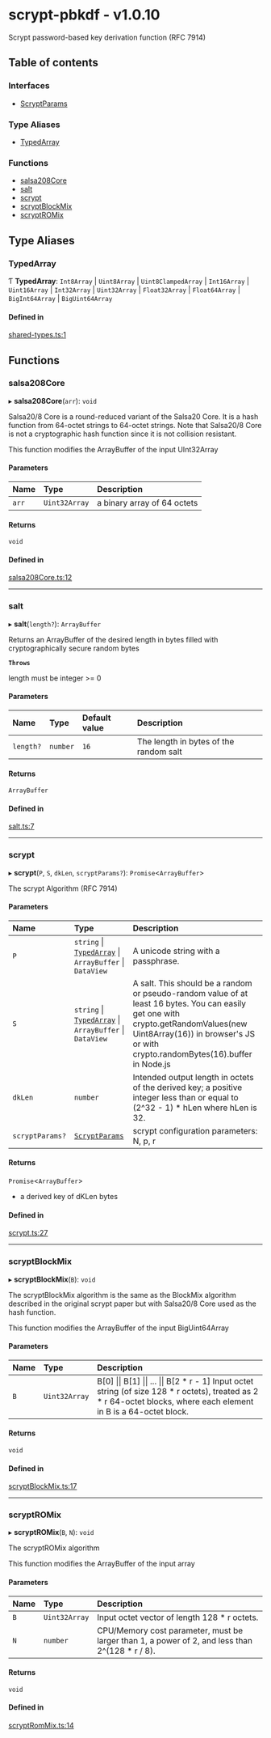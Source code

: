 # scrypt-pbkdf - v1.0.10

Scrypt password-based key derivation function (RFC 7914)

## Table of contents

### Interfaces

- [ScryptParams](interfaces/ScryptParams.md)

### Type Aliases

- [TypedArray](API.md#typedarray)

### Functions

- [salsa208Core](API.md#salsa208core)
- [salt](API.md#salt)
- [scrypt](API.md#scrypt)
- [scryptBlockMix](API.md#scryptblockmix)
- [scryptROMix](API.md#scryptromix)

## Type Aliases

### TypedArray

Ƭ **TypedArray**: `Int8Array` \| `Uint8Array` \| `Uint8ClampedArray` \| `Int16Array` \| `Uint16Array` \| `Int32Array` \| `Uint32Array` \| `Float32Array` \| `Float64Array` \| `BigInt64Array` \| `BigUint64Array`

#### Defined in

[shared-types.ts:1](https://github.com/juanelas/scrypt-bigint/blob/3f90b18/src/ts/shared-types.ts#L1)

## Functions

### salsa208Core

▸ **salsa208Core**(`arr`): `void`

Salsa20/8 Core is a round-reduced variant of the Salsa20 Core.  It is a
hash function from 64-octet strings to 64-octet strings.  Note that
Salsa20/8 Core is not a cryptographic hash function since it is not
collision resistant.

This function modifies the ArrayBuffer of the input UInt32Array

#### Parameters

| Name | Type | Description |
| :------ | :------ | :------ |
| `arr` | `Uint32Array` | a binary array of 64 octets |

#### Returns

`void`

#### Defined in

[salsa208Core.ts:12](https://github.com/juanelas/scrypt-bigint/blob/3f90b18/src/ts/salsa208Core.ts#L12)

___

### salt

▸ **salt**(`length?`): `ArrayBuffer`

Returns an ArrayBuffer of the desired length in bytes filled with cryptographically secure random bytes

**`Throws`**

length must be integer >= 0

#### Parameters

| Name | Type | Default value | Description |
| :------ | :------ | :------ | :------ |
| `length?` | `number` | `16` | The length in bytes of the random salt |

#### Returns

`ArrayBuffer`

#### Defined in

[salt.ts:7](https://github.com/juanelas/scrypt-bigint/blob/3f90b18/src/ts/salt.ts#L7)

___

### scrypt

▸ **scrypt**(`P`, `S`, `dkLen`, `scryptParams?`): `Promise`<`ArrayBuffer`\>

The scrypt Algorithm (RFC 7914)

#### Parameters

| Name | Type | Description |
| :------ | :------ | :------ |
| `P` | `string` \| [`TypedArray`](API.md#typedarray) \| `ArrayBuffer` \| `DataView` | A unicode string with a passphrase. |
| `S` | `string` \| [`TypedArray`](API.md#typedarray) \| `ArrayBuffer` \| `DataView` | A salt. This should be a random or pseudo-random value of at least 16 bytes. You can easily get one with crypto.getRandomValues(new Uint8Array(16)) in browser's JS or with crypto.randomBytes(16).buffer in Node.js |
| `dkLen` | `number` | Intended output length in octets of the derived key; a positive integer less than or equal to (2^32 - 1) * hLen where hLen is 32. |
| `scryptParams?` | [`ScryptParams`](interfaces/ScryptParams.md) | scrypt configuration parameters: N, p, r |

#### Returns

`Promise`<`ArrayBuffer`\>

- a derived key of dKLen bytes

#### Defined in

[scrypt.ts:27](https://github.com/juanelas/scrypt-bigint/blob/3f90b18/src/ts/scrypt.ts#L27)

___

### scryptBlockMix

▸ **scryptBlockMix**(`B`): `void`

The scryptBlockMix algorithm is the same as the BlockMix algorithm
described in the original scrypt paper but with Salsa20/8 Core used as
the hash function.

This function modifies the ArrayBuffer of the input BigUint64Array

#### Parameters

| Name | Type | Description |
| :------ | :------ | :------ |
| `B` | `Uint32Array` | B[0] \|\| B[1] \|\| ... \|\| B[2 * r - 1] Input octet string (of size 128 * r octets), treated as 2 * r 64-octet blocks, where each element in B is a 64-octet block. |

#### Returns

`void`

#### Defined in

[scryptBlockMix.ts:17](https://github.com/juanelas/scrypt-bigint/blob/3f90b18/src/ts/scryptBlockMix.ts#L17)

___

### scryptROMix

▸ **scryptROMix**(`B`, `N`): `void`

The scryptROMix algorithm

This function modifies the ArrayBuffer of the input array

#### Parameters

| Name | Type | Description |
| :------ | :------ | :------ |
| `B` | `Uint32Array` | Input octet vector of length 128 * r octets. |
| `N` | `number` | CPU/Memory cost parameter, must be larger than 1, a power of 2, and less than 2^(128 * r / 8). |

#### Returns

`void`

#### Defined in

[scryptRomMix.ts:14](https://github.com/juanelas/scrypt-bigint/blob/3f90b18/src/ts/scryptRomMix.ts#L14)
